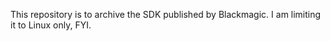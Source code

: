 This repository is to archive the SDK published by Blackmagic.  I am limiting it to Linux only, FYI.
